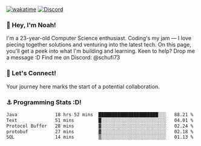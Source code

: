 [![wakatime](https://wakatime.com/badge/user/018b5c7c-fde2-4105-aa96-f5c758abb0a2.svg)](https://wakatime.com/@018b5c7c-fde2-4105-aa96-f5c758abb0a2)
[![Discord](https://img.shields.io/badge/Discord-5865F2?style=flat&logo=discord&logoColor=white)](https://discord.gg/eAW8AGXaGu)



### 👋 Hey, I'm Noah!
I'm a 23-year-old Computer Science enthusiast. Coding's my jam — I love piecing together solutions and venturing into the latest tech. On this page, you'll get a peek into what I'm building and learning. Keen to help? Drop me a message :D 
Find me on Discord: @schufi73

### 🤝 Let's Connect!
Your journey here marks the start of a potential collaboration.

### ⚓ Programming Stats :D!
<!--START_SECTION:waka-->

```txt
Java              18 hrs 52 mins  ██████████████████████░░░   88.21 %
Text              51 mins         █░░░░░░░░░░░░░░░░░░░░░░░░   04.01 %
Protocol Buffer   28 mins         ▓░░░░░░░░░░░░░░░░░░░░░░░░   02.24 %
protobuf          27 mins         ▓░░░░░░░░░░░░░░░░░░░░░░░░   02.18 %
SQL               14 mins         ▒░░░░░░░░░░░░░░░░░░░░░░░░   01.13 %
```

<!--END_SECTION:waka-->

